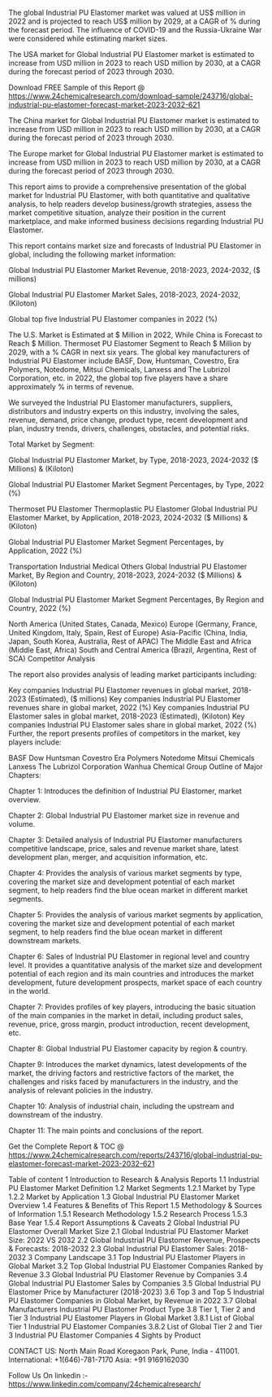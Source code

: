 The global Industrial PU Elastomer market was valued at US$ million in 2022 and is projected to reach US$ million by 2029, at a CAGR of % during the forecast period. The influence of COVID-19 and the Russia-Ukraine War were considered while estimating market sizes.

The USA market for Global Industrial PU Elastomer market is estimated to increase from USD million in 2023 to reach USD million by 2030, at a CAGR during the forecast period of 2023 through 2030.

Download FREE Sample of this Report @ https://www.24chemicalresearch.com/download-sample/243716/global-industrial-pu-elastomer-forecast-market-2023-2032-621

The China market for Global Industrial PU Elastomer market is estimated to increase from USD million in 2023 to reach USD million by 2030, at a CAGR during the forecast period of 2023 through 2030.

The Europe market for Global Industrial PU Elastomer market is estimated to increase from USD million in 2023 to reach USD million by 2030, at a CAGR during the forecast period of 2023 through 2030.

This report aims to provide a comprehensive presentation of the global market for Industrial PU Elastomer, with both quantitative and qualitative analysis, to help readers develop business/growth strategies, assess the market competitive situation, analyze their position in the current marketplace, and make informed business decisions regarding Industrial PU Elastomer.

This report contains market size and forecasts of Industrial PU Elastomer in global, including the following market information:

Global Industrial PU Elastomer Market Revenue, 2018-2023, 2024-2032, ($ millions)

Global Industrial PU Elastomer Market Sales, 2018-2023, 2024-2032, (Kiloton)

Global top five Industrial PU Elastomer companies in 2022 (%)

The U.S. Market is Estimated at $ Million in 2022, While China is Forecast to Reach $ Million.
Thermoset PU Elastomer Segment to Reach $ Million by 2029, with a % CAGR in next six years.
The global key manufacturers of Industrial PU Elastomer include BASF, Dow, Huntsman, Covestro, Era Polymers, Notedome, Mitsui Chemicals, Lanxess and The Lubrizol Corporation, etc. in 2022, the global top five players have a share approximately % in terms of revenue.

We surveyed the Industrial PU Elastomer manufacturers, suppliers, distributors and industry experts on this industry, involving the sales, revenue, demand, price change, product type, recent development and plan, industry trends, drivers, challenges, obstacles, and potential risks.

Total Market by Segment:

Global Industrial PU Elastomer Market, by Type, 2018-2023, 2024-2032 ($ Millions) & (Kiloton)

Global Industrial PU Elastomer Market Segment Percentages, by Type, 2022 (%)

Thermoset PU Elastomer
Thermoplastic PU Elastomer
Global Industrial PU Elastomer Market, by Application, 2018-2023, 2024-2032 ($ Millions) & (Kiloton)

Global Industrial PU Elastomer Market Segment Percentages, by Application, 2022 (%)

Transportation
Industrial
Medical
Others
Global Industrial PU Elastomer Market, By Region and Country, 2018-2023, 2024-2032 ($ Millions) & (Kiloton)

Global Industrial PU Elastomer Market Segment Percentages, By Region and Country, 2022 (%)

North America (United States, Canada, Mexico)
Europe (Germany, France, United Kingdom, Italy, Spain, Rest of Europe)
Asia-Pacific (China, India, Japan, South Korea, Australia, Rest of APAC)
The Middle East and Africa (Middle East, Africa)
South and Central America (Brazil, Argentina, Rest of SCA)
Competitor Analysis

The report also provides analysis of leading market participants including:

Key companies Industrial PU Elastomer revenues in global market, 2018-2023 (Estimated), ($ millions)
Key companies Industrial PU Elastomer revenues share in global market, 2022 (%)
Key companies Industrial PU Elastomer sales in global market, 2018-2023 (Estimated), (Kiloton)
Key companies Industrial PU Elastomer sales share in global market, 2022 (%)
Further, the report presents profiles of competitors in the market, key players include:

BASF
Dow
Huntsman
Covestro
Era Polymers
Notedome
Mitsui Chemicals
Lanxess
The Lubrizol Corporation
Wanhua Chemical Group
Outline of Major Chapters:

Chapter 1: Introduces the definition of Industrial PU Elastomer, market overview.

Chapter 2: Global Industrial PU Elastomer market size in revenue and volume.

Chapter 3: Detailed analysis of Industrial PU Elastomer manufacturers competitive landscape, price, sales and revenue market share, latest development plan, merger, and acquisition information, etc.

Chapter 4: Provides the analysis of various market segments by type, covering the market size and development potential of each market segment, to help readers find the blue ocean market in different market segments.

Chapter 5: Provides the analysis of various market segments by application, covering the market size and development potential of each market segment, to help readers find the blue ocean market in different downstream markets.

Chapter 6: Sales of Industrial PU Elastomer in regional level and country level. It provides a quantitative analysis of the market size and development potential of each region and its main countries and introduces the market development, future development prospects, market space of each country in the world.

Chapter 7: Provides profiles of key players, introducing the basic situation of the main companies in the market in detail, including product sales, revenue, price, gross margin, product introduction, recent development, etc.

Chapter 8: Global Industrial PU Elastomer capacity by region & country.

Chapter 9: Introduces the market dynamics, latest developments of the market, the driving factors and restrictive factors of the market, the challenges and risks faced by manufacturers in the industry, and the analysis of relevant policies in the industry.

Chapter 10: Analysis of industrial chain, including the upstream and downstream of the industry.

Chapter 11: The main points and conclusions of the report.

Get the Complete Report & TOC @ https://www.24chemicalresearch.com/reports/243716/global-industrial-pu-elastomer-forecast-market-2023-2032-621

Table of content
1 Introduction to Research & Analysis Reports
1.1 Industrial PU Elastomer Market Definition
1.2 Market Segments
1.2.1 Market by Type
1.2.2 Market by Application
1.3 Global Industrial PU Elastomer Market Overview
1.4 Features & Benefits of This Report
1.5 Methodology & Sources of Information
1.5.1 Research Methodology
1.5.2 Research Process
1.5.3 Base Year
1.5.4 Report Assumptions & Caveats
2 Global Industrial PU Elastomer Overall Market Size
2.1 Global Industrial PU Elastomer Market Size: 2022 VS 2032
2.2 Global Industrial PU Elastomer Revenue, Prospects & Forecasts: 2018-2032
2.3 Global Industrial PU Elastomer Sales: 2018-2032
3 Company Landscape
3.1 Top Industrial PU Elastomer Players in Global Market
3.2 Top Global Industrial PU Elastomer Companies Ranked by Revenue
3.3 Global Industrial PU Elastomer Revenue by Companies
3.4 Global Industrial PU Elastomer Sales by Companies
3.5 Global Industrial PU Elastomer Price by Manufacturer (2018-2023)
3.6 Top 3 and Top 5 Industrial PU Elastomer Companies in Global Market, by Revenue in 2022
3.7 Global Manufacturers Industrial PU Elastomer Product Type
3.8 Tier 1, Tier 2 and Tier 3 Industrial PU Elastomer Players in Global Market
3.8.1 List of Global Tier 1 Industrial PU Elastomer Companies
3.8.2 List of Global Tier 2 and Tier 3 Industrial PU Elastomer Companies
4 Sights by Product

CONTACT US:
North Main Road Koregaon Park, Pune, India - 411001.
International: +1(646)-781-7170
Asia: +91 9169162030

Follow Us On linkedin :- https://www.linkedin.com/company/24chemicalresearch/
